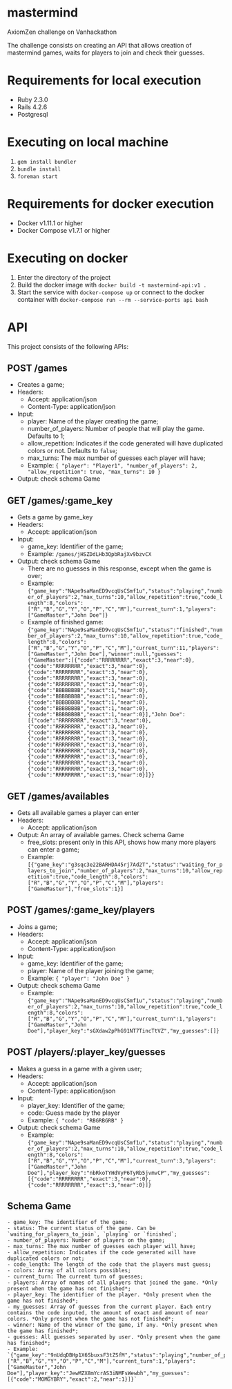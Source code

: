 # mastermind
AxiomZen challenge on Vanhackathon

The challenge consists on creating an API that allows creation of mastermind games, waits for players to join and check their guesses.

# Requirements for local execution
* Ruby 2.3.0
* Rails 4.2.6
* Postgresql

# Executing on local machine
1. `gem install bundler`
2. `bundle install`
3. `foreman start`

# Requirements for docker execution
* Docker v1.11.1 or higher
* Docker Compose v1.7.1 or higher

# Executing on docker
1. Enter the directory of the project
2. Build the docker image with `docker build -t mastermind-api:v1 .`
3. Start the service with `docker-compose up` or connect to the docker container with `docker-compose run --rm --service-ports api bash`

# API
This project consists of the following APIs:


## POST /games
* Creates a game;
* Headers:
    - Accept: application/json
    - Content-Type: application/json
* Input: 
    - player: Name of the player creating the game;
    - number_of_players: Number of people that will play the game. Defaults to 1;
    - allow_repetition: Indicates if the code generated will have duplicated colors or not. Defaults to `false`;
    - max_turns: The max number of guesses each player will have;
    - Example: `{ "player": "Player1", "number_of_players": 2, "allow_repetition": true, "max_turns": 10 }`
* Output: check schema Game


## GET /games/:game_key
* Gets a game by game_key
* Headers:
    - Accept: application/json
* Input: 
    - game_key: Identifier of the game;
    - Example: `/games/jHSZDdLHb3QpbRajXv9bzvCX`
* Output: check schema Game
    - There are no guesses in this response, except when the game is over;
    - Example: `{"game_key":"NApe9saManED9vcqUsCSmf1u","status":"playing","number_of_players":2,"max_turns":10,"allow_repetition":true,"code_length":8,"colors":["R","B","G","Y","O","P","C","M"],"current_turn":1,"players":["GameMaster","John Doe"]}`
    - Example of finished game: `{"game_key":"NApe9saManED9vcqUsCSmf1u","status":"finished","number_of_players":2,"max_turns":10,"allow_repetition":true,"code_length":8,"colors":["R","B","G","Y","O","P","C","M"],"current_turn":11,"players":["GameMaster","John Doe"],"winner":null,"guesses":{"GameMaster":[{"code":"RRRRRRRR","exact":3,"near":0},{"code":"RRRRRRRR","exact":3,"near":0},{"code":"RRRRRRRR","exact":3,"near":0},{"code":"RRRRRRRR","exact":3,"near":0},{"code":"RRRRRRRR","exact":3,"near":0},{"code":"BBBBBBBB","exact":1,"near":0},{"code":"BBBBBBBB","exact":1,"near":0},{"code":"BBBBBBBB","exact":1,"near":0},{"code":"BBBBBBBB","exact":1,"near":0},{"code":"BBBBBBBB","exact":1,"near":0}],"John Doe":[{"code":"RRRRRRRR","exact":3,"near":0},{"code":"RRRRRRRR","exact":3,"near":0},{"code":"RRRRRRRR","exact":3,"near":0},{"code":"RRRRRRRR","exact":3,"near":0},{"code":"RRRRRRRR","exact":3,"near":0},{"code":"RRRRRRRR","exact":3,"near":0},{"code":"RRRRRRRR","exact":3,"near":0},{"code":"RRRRRRRR","exact":3,"near":0},{"code":"RRRRRRRR","exact":3,"near":0},{"code":"RRRRRRRR","exact":3,"near":0}]}}`


## GET /games/availables
* Gets all available games a player can enter
* Headers:
    - Accept: application/json
* Output: An array of available games. Check schema Game
    - free_slots: present only in this API, shows how many more players can enter a game;
    - Example: `[{"game_key":"g3sqc3e22BARHDA45rj7Ad2T","status":"waiting_for_players_to_join","number_of_players":2,"max_turns":10,"allow_repetition":true,"code_length":8,"colors":["R","B","G","Y","O","P","C","M"],"players":["GameMaster"],"free_slots":1}]`


## POST /games/:game_key/players
* Joins a game;
* Headers:
    - Accept: application/json
    - Content-Type: application/json
* Input: 
    - game_key: Identifier of the game;
    - player: Name of the player joining the game;
    - Example: `{ "player": "John Doe" }`
* Output: check schema Game
    - Example: `{"game_key":"NApe9saManED9vcqUsCSmf1u","status":"playing","number_of_players":2,"max_turns":10,"allow_repetition":true,"code_length":8,"colors":["R","B","G","Y","O","P","C","M"],"current_turn":1,"players":["GameMaster","John Doe"],"player_key":"sGXdaw2pPhG91NT7TincTtVZ","my_guesses":[]}`


## POST /players/:player_key/guesses
* Makes a guess in a game with a given user;
* Headers:
    - Accept: application/json
    - Content-Type: application/json
* Input: 
    - player_key: Identifier of the game;
    - code: Guess made by the player
    - Example: `{ "code": "RBGRBGRB" }`
* Output: check schema Game
    - Example: `{"game_key":"NApe9saManED9vcqUsCSmf1u","status":"playing","number_of_players":2,"max_turns":10,"allow_repetition":true,"code_length":8,"colors":["R","B","G","Y","O","P","C","M"],"current_turn":3,"players":["GameMaster","John Doe"],"player_key":"nbRkoTYHdVyP6TyRb5jvmvCP","my_guesses":[{"code":"RRRRRRRR","exact":3,"near":0},{"code":"RRRRRRRR","exact":3,"near":0}]}`


## Schema Game
    - game_key: The identifier of the game;
    - status: The current status of the game. Can be `waiting_for_players_to_join`, `playing` or `finished`;
    - number_of_players: Number of players on the game;
    - max_turns: The max number of guesses each player will have;
    - allow_repetition: Indicates if the code generated will have duplicated colors or not;
    - code_length: The length of the code that the players must guess;
    - colors: Array of all colors possibles;
    - current_turn: The current turn of guesses;
    - players: Array of names of all players that joined the game. *Only present when the game has not finished*;
    - player_key: The identifier of the player. *Only present when the game has not finished*;
    - my_guesses: Array of guesses from the current player. Each entry contains the code inputed, the amount of exact and amount of near colors. *Only present when the game has not finished*;
    - winner: Name of the winner of the game, if any. *Only present when the game has finished*;
    - guesses: All guesses separated by user. *Only present when the game has finished*;
    - Example: `{"game_key":"9nUdqDBHp1X6SbuxsF3tZSfM","status":"playing","number_of_players":2,"max_turns":10,"allow_repetition":true,"code_length":8,"colors":["R","B","G","Y","O","P","C","M"],"current_turn":1,"players":["GameMaster","John Doe"],"player_key":"JewMZX8mYcrAS3iNMFsWewbh","my_guesses":[{"code":"MOMGYBRY","exact":2,"near":1}]}`









